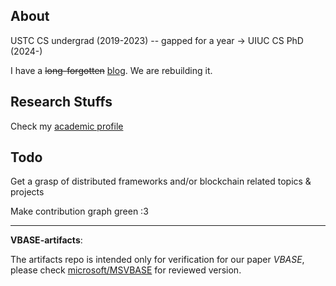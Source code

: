 ## About

USTC CS undergrad (2019-2023) -- gapped for a year -> UIUC CS PhD (2024-)

I have a <s>long-forgotten</s> [blog](https://c-j.dev). We are rebuilding it.

## Research Stuffs

Check my [academic profile](https://cathy-cai.page)

## Todo

Get a grasp of distributed frameworks and/or blockchain related topics & projects

Make contribution graph green :3

---

**VBASE-artifacts**:

The artifacts repo is intended only for verification for our paper *VBASE*, please check [microsoft/MSVBASE](https://github.com/microsoft/MSVBASE) for reviewed version.
